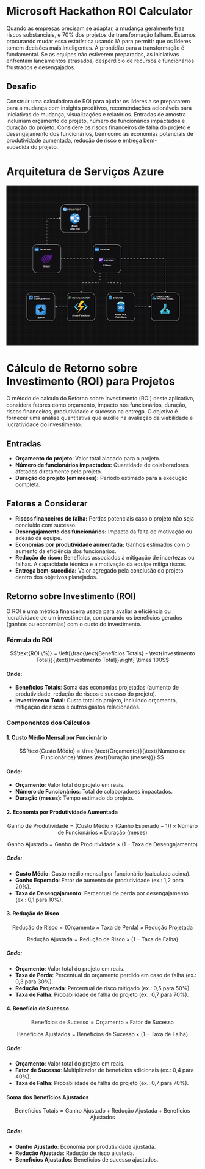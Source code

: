 # Microsoft Hackathon ROI Calculator
Quando as empresas precisam se adaptar, a mudança geralmente traz riscos substanciais, e 70% dos projetos de transformação falham. Estamos procurando mudar essa estatística usando IA para permitir que os líderes tomem decisões mais inteligentes. A prontidão para a transformação é fundamental. Se as equipes não estiverem preparadas, as iniciativas enfrentam lançamentos atrasados, desperdício de recursos e funcionários frustrados e desengajados. 

## Desafio 
Construir uma calculadora de ROI para ajudar os líderes a se prepararem para a mudança com insights preditivos, recomendações acionáveis para iniciativas de mudança, visualizações e relatórios. Entradas de amostra incluiriam orçamento do projeto, número de funcionários impactados e duração do projeto. Considere os riscos financeiros de falha do projeto e desengajamento dos funcionários, bem como as economias potenciais de produtividade aumentada, redução de risco e entrega bem-sucedida do projeto.

# Arquitetura de Serviços Azure
![Arquitetura de Serviços](assets/arquitetura.gif)

# Cálculo de Retorno sobre Investimento (ROI) para Projetos
O método de calculo do Retorno sobre Investimento (ROI) deste aplicativo, considera fatores como orçamento, impacto nos funcionários, duração, riscos financeiros, produtividade e sucesso na entrega. O objetivo é fornecer uma análise quantitativa que auxilie na avaliação da viabilidade e lucratividade do investimento.

## Entradas
- **Orçamento do projeto**: Valor total alocado para o projeto.
- **Número de funcionários impactados:** Quantidade de colaboradores afetados diretamente pelo projeto.
- **Duração do projeto (em meses):** Período estimado para a execução completa.

## Fatores a Considerar
- **Riscos financeiros de falha:** Perdas potenciais caso o projeto não seja concluído com sucesso.
- **Desengajamento dos funcionários:** Impacto da falta de motivação ou adesão da equipe.
- **Economias por produtividade aumentada:** Ganhos estimados com o aumento da eficiência dos funcionários.
- **Redução de risco:** Benefícios associados à mitigação de incertezas ou falhas. A capacidade técnica e a motivação da equipe mitiga riscos.
- **Entrega bem-sucedida:** Valor agregado pela conclusão do projeto dentro dos objetivos planejados.

## Retorno sobre Investimento (ROI)

O ROI é uma métrica financeira usada para avaliar a eficiência ou lucratividade de um investimento, comparando os benefícios gerados (ganhos ou economias) com o custo do investimento.

### Fórmula do ROI

$$\text{ROI \%)} = \left[\frac{\text{Benefícios Totais} - \text{Investimento Total}}{\text{Investimento Total}}\right] \times 100$$

#### Onde:
- **Benefícios Totais**: Soma das economias projetadas (aumento de produtividade, redução de riscos e sucesso do projeto).
- **Investimento Total**: Custo total do projeto, incluindo orçamento, mitigação de riscos e outros gastos relacionados.

### Componentes dos Cálculos

#### 1. Custo Médio Mensal por Funcionário
$$
\text{Custo Médio} = \frac{\text{Orçamento}}{\text{Número de Funcionários} \times \text{Duração (meses)}}
$$

#### Onde:
- **Orçamento**: Valor total do projeto em reais.
- **Número de Funcionários**: Total de colaboradores impactados.
- **Duração (meses)**: Tempo estimado do projeto.

#### 2. Economia por Produtividade Aumentada

$$
\text{Ganho de Produtividade} = (\text{Custo Médio} \times (\text{Ganho Esperado} - 1)) \times \text{Número de Funcionários} \times \text{Duração (meses)}
$$

$$
\text{Ganho Ajustado} = \text{Ganho de Produtividade} \times (1 - \text{Taxa de Desengajamento})
$$

##### Onde:
- **Custo Médio**: Custo médio mensal por funcionário (calculado acima).
- **Ganho Esperado**: Fator de aumento de produtividade (ex.: 1,2 para 20%).
- **Taxa de Desengajamento**: Percentual de perda por desengajamento (ex.: 0,1 para 10%).

#### 3. Redução de Risco
$$
\text{Redução de Risco} = (\text{Orçamento} \times \text{Taxa de Perda}) \times \text{Redução Projetada}
$$

$$
\text{Redução Ajustada} = \text{Redução de Risco} \times (1 - \text{Taxa de Falha})
$$

##### Onde:
- **Orçamento**: Valor total do projeto em reais.
- **Taxa de Perda**: Percentual do orçamento perdido em caso de falha (ex.: 0,3 para 30%).
- **Redução Projetada**: Percentual de risco mitigado (ex.: 0,5 para 50%).
- **Taxa de Falha**: Probabilidade de falha do projeto (ex.: 0,7 para 70%).

#### 4. Benefício de Sucesso
$$
\text{Benefícios de Sucesso} = \text{Orçamento} \times \text{Fator de Sucesso}
$$

$$
\text{Benefícios Ajustados} = \text{Benefícios de Sucesso} \times (1 - \text{Taxa de Falha})
$$

##### Onde:
- **Orçamento**: Valor total do projeto em reais.
- **Fator de Sucesso**: Multiplicador de benefícios adicionais (ex.: 0,4 para 40%).
- **Taxa de Falha**: Probabilidade de falha do projeto (ex.: 0,7 para 70%).

#### Soma dos Benefícios Ajustados
$$
\text{Benefícios Totais} = \text{Ganho Ajustado} + \text{Redução Ajustada} + \text{Benefícios Ajustados}
$$

##### Onde:
- **Ganho Ajustado**: Economia por produtividade ajustada.
- **Redução Ajustada**: Redução de risco ajustada.
- **Benefícios Ajustados**: Benefícios de sucesso ajustados.
